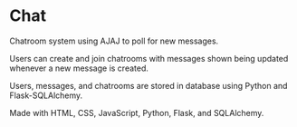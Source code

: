# Chat

Chatroom system using AJAJ to poll for new messages.

Users can create and join chatrooms with messages shown being updated whenever a new message is created.

Users, messages, and chatrooms are stored in database using Python and Flask-SQLAlchemy.

Made with HTML, CSS, JavaScript, Python, Flask, and SQLAlchemy.
